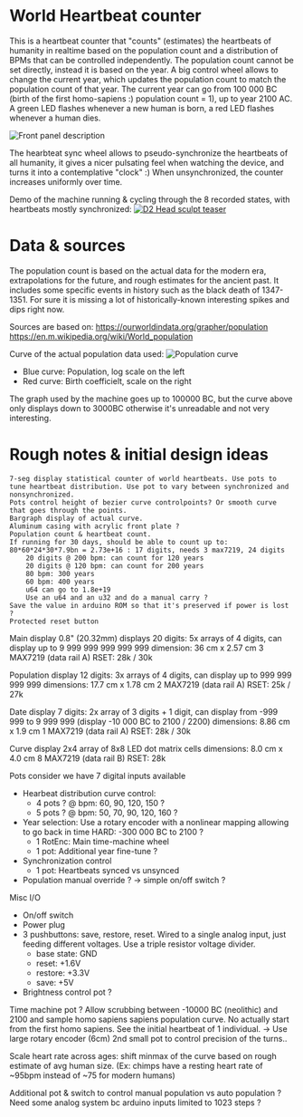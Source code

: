 # World Heartbeat counter
This is a heartbeat counter that "counts" (estimates) the heartbeats of humanity in realtime based on the population count and a distribution of BPMs that can be controlled independently.
The population count cannot be set directly, instead it is based on the year.
A big control wheel allows to change the current year, which updates the population count to match the population count of that year.
The current year can go from 100 000 BC (birth of the first homo-sapiens :) population count = 1), up to year 2100 AC.
A green LED flashes whenever a new human is born, a red LED flashes whenever a human dies.

![Front panel description](HowTo-en.png)


The hearbteat sync wheel allows to pseudo-synchronize the heartbeats of all humanity, it gives a nicer pulsating feel when watching the device, and turns it into a contemplative "clock" :)
When unsynchronized, the counter increases uniformly over time.

Demo of the machine running & cycling through the 8 recorded states, with heartbeats mostly synchronized:
[![D2 Head sculpt teaser](https://img.youtube.com/vi/0Ew_5UpqQ8A/0.jpg)](https://www.youtube.com/watch?v=0Ew_5UpqQ8A)

# Data & sources

The population count is based on the actual data for the modern era, extrapolations for the future, and rough estimates for the ancient past. It includes some specific events in history such as the black death of 1347-1351. For sure it is missing a lot of historically-known interesting spikes and dips right now.

Sources are based on:
https://ourworldindata.org/grapher/population
https://en.m.wikipedia.org/wiki/World_population

Curve of the actual population data used:
![Population curve](data.png)

* Blue curve: Population, log scale on the left
* Red curve: Birth coefficielt, scale on the right

The graph used by the machine goes up to 100000 BC, but the curve above only displays down to 3000BC otherwise it's unreadable and not very interesting.


# Rough notes & initial design ideas
	7-seg display statistical counter of world heartbeats. Use pots to tune heartbeat distribution. Use pot to vary between synchronized and nonsynchronized.
	Pots control height of bezier curve controlpoints? Or smooth curve that goes through the points.
	Bargraph display of actual curve.
	Aluminum casing with acrylic front plate ?
	Population count & heartbeat count.
	If running for 30 days, should be able to count up to:
	80*60*24*30*7.9bn = 2.73e+16 : 17 digits, needs 3 max7219, 24 digits
		20 digits @ 200 bpm: can count for 120 years
		20 digits @ 120 bpm: can count for 200 years
		80 bpm: 300 years
		60 bpm: 400 years
		u64 can go to 1.8e+19
		Use an u64 and an u32 and do a manual carry ?
	Save the value in arduino ROM so that it's preserved if power is lost ?
	Protected reset button

Main display
	0.8" (20.32mm) displays
	20 digits: 5x arrays of 4 digits, can display up to 9 999 999 999 999 999
	dimension: 36 cm x 2.57 cm
	3 MAX7219 (data rail A)
	RSET: 28k / 30k
	
Population display
	12 digits: 3x arrays of 4 digits, can display up to 999 999 999 999
	dimensions: 17.7 cm x 1.78 cm
	2 MAX7219 (data rail A)
	RSET: 25k / 27k

Date display
	7 digits: 2x array of 3 digits + 1 digit, can display from -999 999 to 9 999 999 (display -10 000 BC to 2100 / 2200)
	dimensions: 8.86 cm x 1.9 cm
	1 MAX7219 (data rail A)
	RSET: 28k / 30k

Curve display
	2x4 array of 8x8 LED dot matrix cells
	dimensions: 8.0 cm x 4.0 cm
	8 MAX7219 (data rail B)
	RSET: 28k

Pots
	consider we have 7 digital inputs available
- Hearbeat distribution curve control:
	- 4 pots ? @ bpm: 60, 90, 120, 150 ?
	- 5 pots ? @ bpm: 50, 70, 90, 120, 160 ?
- Year selection: Use a rotary encoder with a nonlinear mapping allowing to go back in time HARD: -300 000 BC to 2100 ?
	- 1 RotEnc: Main time-machine wheel
	- 1 pot: Additional year fine-tune ?
- Synchronization control
	- 1 pot: Heartbeats synced vs unsynced
- Population manual override ? -> simple on/off switch ?

Misc I/O
- On/off switch
- Power plug
- 3 pushbuttons: save, restore, reset. Wired to a single analog input, just feeding different voltages. Use a triple resistor voltage divider.
	- base state: GND
	- reset: +1.6V
	- restore: +3.3V
	- save: +5V
- Brightness control pot ?



Time machine pot ? Allow scrubbing between -10000 BC (neolithic) and 2100 and sample homo sapiens sapiens population curve. No actually start from the first homo sapiens. See the initial heartbeat of 1 individual.
-> Use large rotary encoder (6cm)
2nd small pot to control precision of the turns..

Scale heart rate across ages: shift minmax of the curve based on rough estimate of avg human size. (Ex: chimps have a resting heart rate of ~95bpm instead of ~75 for modern humans)

Additional pot & switch to control manual population vs auto population ?
Need some analog system bc arduino inputs limited to 1023 steps ?

